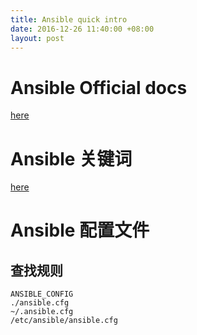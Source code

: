 ```yaml
---
title: Ansible quick intro
date: 2016-12-26 11:40:00 +08:00
layout: post
---
```


# Ansible Official docs
[here](http://docs.ansible.com/)

# Ansible 关键词
[here](http://docs.ansible.com/ansible/playbooks_directives.html)

# Ansible 配置文件
## 查找规则
```
ANSIBLE_CONFIG
./ansible.cfg
~/.ansible.cfg
/etc/ansible/ansible.cfg
```